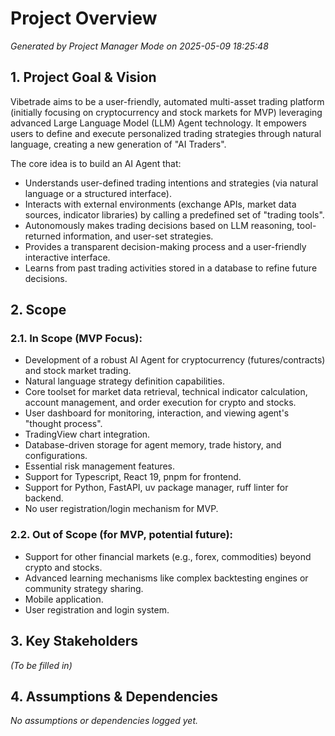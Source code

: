 # Project Overview
*Generated by Project Manager Mode on 2025-05-09 18:25:48*

## 1. Project Goal & Vision
Vibetrade aims to be a user-friendly, automated multi-asset trading platform (initially focusing on cryptocurrency and stock markets for MVP) leveraging advanced Large Language Model (LLM) Agent technology. It empowers users to define and execute personalized trading strategies through natural language, creating a new generation of "AI Traders".

The core idea is to build an AI Agent that:
*   Understands user-defined trading intentions and strategies (via natural language or a structured interface).
*   Interacts with external environments (exchange APIs, market data sources, indicator libraries) by calling a predefined set of "trading tools".
*   Autonomously makes trading decisions based on LLM reasoning, tool-returned information, and user-set strategies.
*   Provides a transparent decision-making process and a user-friendly interactive interface.
*   Learns from past trading activities stored in a database to refine future decisions.

## 2. Scope
### 2.1. In Scope (MVP Focus):
*   Development of a robust AI Agent for cryptocurrency (futures/contracts) and stock market trading.
*   Natural language strategy definition capabilities.
*   Core toolset for market data retrieval, technical indicator calculation, account management, and order execution for crypto and stocks.
*   User dashboard for monitoring, interaction, and viewing agent's "thought process".
*   TradingView chart integration.
*   Database-driven storage for agent memory, trade history, and configurations.
*   Essential risk management features.
*   Support for Typescript, React 19, pnpm for frontend.
*   Support for Python, FastAPI, uv package manager, ruff linter for backend.
*   No user registration/login mechanism for MVP.
### 2.2. Out of Scope (for MVP, potential future):
*   Support for other financial markets (e.g., forex, commodities) beyond crypto and stocks.
*   Advanced learning mechanisms like complex backtesting engines or community strategy sharing.
*   Mobile application.
*   User registration and login system.

## 3. Key Stakeholders
*(To be filled in)*

## 4. Assumptions & Dependencies
*No assumptions or dependencies logged yet.*
<!-- Risk & Issues log moved to global/risk_issue_register.md -->